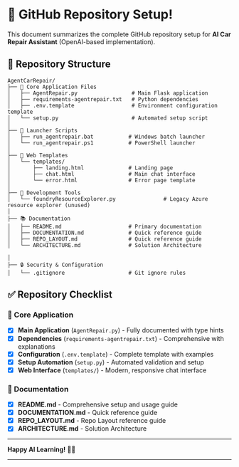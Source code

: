 # 🎉 GitHub Repository Setup!

This document summarizes the complete GitHub repository setup for **AI Car Repair Assistant** (OpenAI-based implementation).

## 📁 Repository Structure

```
AgentCarRepair/
├── 📄 Core Application Files
│   ├── AgentRepair.py                 # Main Flask application
│   ├── requirements-agentrepair.txt   # Python dependencies
│   ├── .env.template                  # Environment configuration template
│   └── setup.py                       # Automated setup script
│
├── 🚀 Launcher Scripts
│   ├── run_agentrepair.bat           # Windows batch launcher
│   └── run_agentrepair.ps1           # PowerShell launcher
│
├── 🎨 Web Templates
│   └── templates/
│       ├── landing.html              # Landing page
│       ├── chat.html                 # Main chat interface
│       └── error.html                # Error page template
│
├── 🔧 Development Tools
│   └── foundryResourceExplorer.py               # Legacy Azure resource explorer (unused)
│
├── 📚 Documentation
│   ├── README.md                     # Primary documentation
│   ├── DOCUMENTATION.md              # Quick reference guide
│   ├── REPO_LAYOUT.md                # Quick reference guide
│   └── ARCHITECTURE.md               # Solution Architecture

│
├── 🔒 Security & Configuration
│   └── .gitignore                    # Git ignore rules

```

## ✅ Repository Checklist

### 🔧 Core Application
- [x] **Main Application** (`AgentRepair.py`) - Fully documented with type hints
- [x] **Dependencies** (`requirements-agentrepair.txt`) - Comprehensive with explanations
- [x] **Configuration** (`.env.template`) - Complete template with examples
- [x] **Setup Automation** (`setup.py`) - Automated validation and setup
- [x] **Web Interface** (`templates/`) - Modern, responsive chat interface

### 📖 Documentation
- [x] **README.md** - Comprehensive setup and usage guide
- [x] **DOCUMENTATION.md** - Quick reference guide
- [x] **REPO_LAYOUT.md** - Repo Layout reference guide
- [x] **ARCHITECTURE.md** - Solution Architecture

---

**Happy AI Learning!** 🚗💡

---
